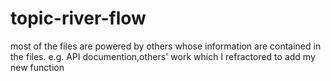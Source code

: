 topic-river-flow
================

most of the files are powered by others whose information are contained in the files.
e.g. API documention,others' work which I refractored to add my new function

